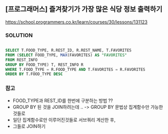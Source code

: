 ## [프로그래머스] 즐겨찾기가 가장 많은 식당 정보 출력하기
https://school.programmers.co.kr/learn/courses/30/lessons/131123

### SOLUTION
```sql

SELECT T.FOOD_TYPE, R.REST_ID, R.REST_NAME, T.FAVORITES
FROM (SELECT FOOD_TYPE, MAX(FAVORITES) AS "FAVORITES"
FROM REST_INFO
GROUP BY FOOD_TYPE) T, REST_INFO R
WHERE T.FOOD_TYPE = R.FOOD_TYPE AND T.FAVORITES = R.FAVORITES
ORDER BY T.FOOD_TYPE DESC

```

### 참고
- FOOD_TYPE과 REST_ID를 한번에 구분하는 방법 ?? 
- GROUP BY 된 것을 JOIN하려는데 .. -> GROUP BY 문법상 집계함수만 가능한 것들로 
- 일단 집계함수로만 이루어진것들로 서브쿼리 계산한 후,
- 그들로 JOIN하기
